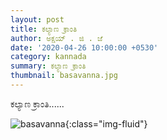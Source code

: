 ```yaml
---
layout: post
title: ಕಲ್ಯಾಣ ಕ್ರಾಂತಿ
author: ಅಕ್ಷಯ್ . ಜಿ . ಜೆ
date: '2020-04-26 10:00:00 +0530'
category: kannada
summary: ಕಲ್ಯಾಣ ಕ್ರಾಂತಿ
thumbnail: basavanna.jpg
---
```


ಕಲ್ಯಾಣ ಕ್ರಾಂತಿ......

![basavanna ](/assets/img/posts/kalyana-kranthi/basavanna.png){:class="img-fluid"}
